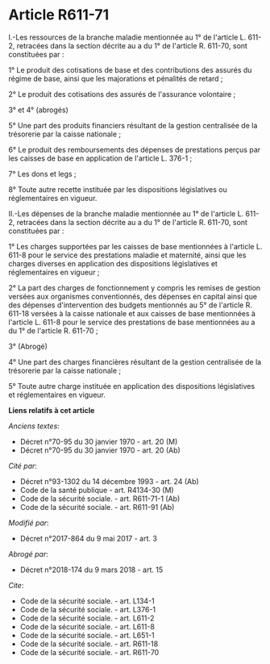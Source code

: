 # Article R611-71

I.-Les ressources de la branche maladie mentionnée au 1° de l'article L. 611-2, retracées dans la section décrite au a du 1°
de l'article R. 611-70, sont constituées par :

1° Le produit des cotisations de base et des contributions des assurés du régime de base, ainsi que les majorations et
pénalités de retard ;

2° Le produit des cotisations des assurés de l'assurance volontaire ;

3° et 4° (abrogés)

5° Une part des produits financiers résultant de la gestion centralisée de la trésorerie par la caisse nationale ;

6° Le produit des remboursements des dépenses de prestations perçus par les caisses de base en application de l'article L.
376-1 ;

7° Les dons et legs ;

8° Toute autre recette instituée par les dispositions législatives ou réglementaires en vigueur.

II.-Les dépenses de la branche maladie mentionnée au 1° de l'article L. 611-2, retracées dans la section décrite au a du 1°
de l'article R. 611-70, sont constituées par :

1° Les charges supportées par les caisses de base mentionnées à l'article L. 611-8 pour le service des prestations maladie et
maternité, ainsi que les charges diverses en application des dispositions législatives et réglementaires en vigueur ;

2° La part des charges de fonctionnement y compris les remises de gestion versées aux organismes conventionnés, des dépenses
en capital ainsi que des dépenses d'intervention des budgets mentionnés au 5° de l'article R. 611-18 versées à la caisse
nationale et aux caisses de base mentionnées à l'article L. 611-8 pour le service des prestations de base mentionnées au a du
1° de l'article R. 611-70 ;

3° (Abrogé)

4° Une part des charges financières résultant de la gestion centralisée de la trésorerie par la caisse nationale ;

5° Toute autre charge instituée en application des dispositions législatives et réglementaires en vigueur.

**Liens relatifs à cet article**

_Anciens textes_:

  - Décret n°70-95 du 30 janvier 1970 - art. 20 (M)
  - Décret n°70-95 du 30 janvier 1970 - art. 20 (Ab)

_Cité par_:

  - Décret n°93-1302 du 14 décembre 1993 - art. 24 (Ab)
  - Code de la santé publique - art. R4134-30 (M)
  - Code de la sécurité sociale. - art. R611-71-1 (Ab)
  - Code de la sécurité sociale. - art. R611-91 (Ab)

_Modifié par_:

  - Décret n°2017-864 du 9 mai 2017 - art. 3

_Abrogé par_:

  - Décret n°2018-174 du 9 mars 2018 - art. 15

_Cite_:

  - Code de la sécurité sociale. - art. L134-1
  - Code de la sécurité sociale. - art. L376-1
  - Code de la sécurité sociale. - art. L611-2
  - Code de la sécurité sociale. - art. L611-8
  - Code de la sécurité sociale. - art. L651-1
  - Code de la sécurité sociale. - art. R611-18
  - Code de la sécurité sociale. - art. R611-70

